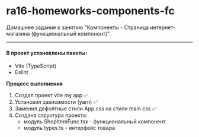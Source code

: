 # ra16-homeworks-components-fc

Домашнее задание к занятию "Компоненты - Страница интернет-магазина (функциональный компонент)".

***

#### В проект установлены пакеты:

+ Vite (TypeScript)
+ Eslint

**Процесс выполнения**

1. Создал проект vite my app ✅
2. Установил зависимости (yarn) ✅
3. Заменил дефолтные стили App.css на стили main.css ✅
4. Создана структура проекта: 
   + модуль ShopItemFunc.tsx - функциональный компонент 
   + модуль types.ts - интерфейс товара

